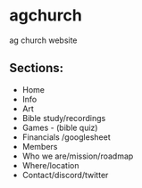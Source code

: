 # agchurch
ag church website

## Sections:
- Home
- Info
- Art
- Bible study/recordings
- Games - (bible quiz)
- Financials /googlesheet
- Members
- Who we are/mission/roadmap
- Where/location
- Contact/discord/twitter
